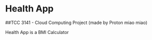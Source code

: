 # Health App

##TCC 3141 - Cloud Computing Project (made by Proton miao miao)

Health App is a BMI Calculator
